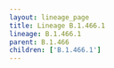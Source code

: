 ```yaml
---
layout: lineage_page
title: Lineage B.1.466.1
lineage: B.1.466.1
parent: B.1.466
children: ['B.1.466.1']
---
```

